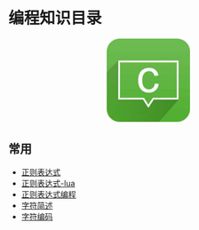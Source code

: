 # 编程知识目录

<div align="center">
    <img src="https://github.com/xuanchengsunjin/Jim_note/blob/sandbox/resource/img/code/code_logo.jpg" width="150px">
</div>


## 常用

- [正则表达式](https://github.com/xuanchengsunjin/Jim_note/blob/sandbox/note/C++/common_knowledge/regexp.md)
- [正则表达式-lua](https://www.cnblogs.com/meamin9/p/4502461.html)
- [正则表达式编程](https://github.com/xuanchengsunjin/Jim_note/blob/sandbox/note/C++/common_knowledge/regexp_code.md)
- [字符简述](https://github.com/xuanchengsunjin/Jim_note/blob/sandbox/note/C++/common_knowledge/character.md)
- [字符编码](https://github.com/xuanchengsunjin/Jim_note/blob/sandbox/note/code/common_knowledge/character_encode.md)
